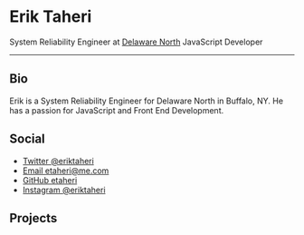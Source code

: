# Erik Taheri
System Reliability Engineer at [Delaware North](https://www.delawarenorth.com/)
JavaScript Developer

---

## Bio
Erik is a System Reliability Engineer for Delaware North in Buffalo, NY. He has a passion for JavaScript and Front End Development.

## Social
- [Twitter @eriktaheri](https://twitter.com/eriktaheri)
- [Email etaheri@me.com](mailto:etaheri@me.com)
- [GitHub etaheri](https://github.com/etaheri)
- [Instagram @eriktaheri](https://www.instagram.com/eriktaheri/)

## Projects
